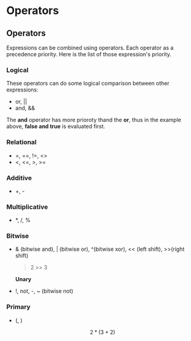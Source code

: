 # Operators





## Operators

Expressions can be combined using operators. Each operator as a precedence priority. Here is the list of those expression's priority.

### Logical

These operators can do some logical comparison between other expressions:

* or, \|\|
* and, &&

 The **and** operator has more prioroty thand the **or**, thus in the example above, **false and true** is evaluated first.

### Relational

* =, ==, !=, &lt;&gt;
* &lt;, &lt;=, &gt;, &gt;=

### Additive

* +, -

### Multiplicative

* \*, /, %

### Bitwise

* & \(bitwise and\), \| \(bitwise or\), ^\(bitwise xor\), &lt;&lt; \(left shift\), &gt;&gt;\(right shift\)

  > 2 &gt;&gt; 3

  **Unary**

* !, not, -, ~ \(bitwise not\)

### Primary

* \(, \)

$$2 * ( 3 +2)$$

